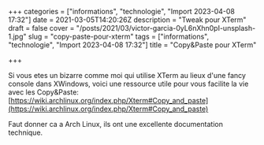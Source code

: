 +++
categories = ["informations", "technologie", "Import 2023-04-08 17:32"]
date = 2021-03-05T14:20:26Z
description = "Tweak pour XTerm"
draft = false
cover = "/posts/2021/03/victor-garcia-0yL6nXhn0pI-unsplash-1.jpg"
slug = "copy-paste-pour-xterm"
tags = ["informations", "technologie", "Import 2023-04-08 17:32"]
title = "Copy&Paste pour XTerm"

+++

Si vous etes un bizarre comme moi qui utilise XTerm au lieux d'une fancy console dans XWindows, voici une ressource utile pour vous facilite la vie avec les Copy&Paste: [https://wiki.archlinux.org/index.php/Xterm#Copy_and_paste](https://wiki.archlinux.org/index.php/Xterm#Copy_and_paste)

Faut donner ca a Arch Linux, ils ont une excellente documentation technique.
